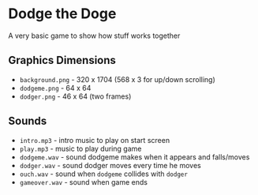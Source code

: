 # Dodge the Doge
A very basic game to show how stuff works together

## Graphics Dimensions

* `background.png` - 320 x 1704 (568 x 3 for up/down scrolling)
* `dodgeme.png` - 64 x 64
* `dodger.png` - 46 x 64 (two frames)

## Sounds

* `intro.mp3` - intro music to play on start screen 
* `play.mp3` - music to play during game
* `dodgeme.wav` - sound dodgeme makes when it appears and falls/moves
* `dodger.wav` - sound dodger moves every time he moves
* `ouch.wav` - sound when `dodgeme` collides with `dodger`
* `gameover.wav` - sound when game ends
